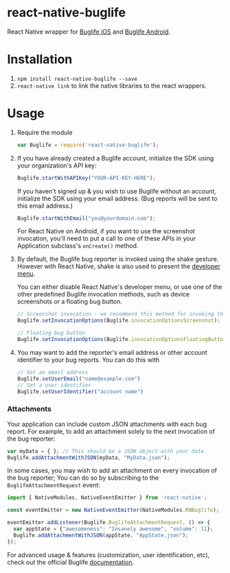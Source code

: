 react-native-buglife
====================

React Native wrapper for [Buglife iOS](https://github.com/Buglife/Buglife-iOS) and [Buglife Android](https://github.com/Buglife/buglife-android).

# Installation

1. `npm install react-native-buglife --save`
2. `react-native link` to link the native libraries to the react wrappers.


# Usage

1. Require the module
	
    ```javascript
    var Buglife = require('react-native-buglife');
    ```
    
2. If you have already created a Buglife account, initialize the SDK using your organization's API key:
	
	```javascript
	Buglife.startWithAPIKey("YOUR-API-KEY-HERE");
	```
	If you haven't signed up & you wish to use Buglife without an account, initialize the SDK using your email address. (Bug reports will be sent to this email address.)
	
	```javascript
	Buglife.startWithEmail("you@yourdomain.com");
	```
	For React Native on Android, if you want to use the screenshot invocation, you'll need to put a call to one of these APIs in your Application subclass's `onCreate()` method. 
	
3. By default, the Buglife bug reporter is invoked using the shake gesture. However with React Native, shake is also used to present the [developer menu](https://facebook.github.io/react-native/docs/debugging.html).

	You can either disable React Native's developer menu, or use one of the other predefined Buglife invocation methods, such as device screenshots or a floating bug button.
	
	```javascript
	// Screenshot invocation - we recommend this method for invoking the bug reporter
	Buglife.setInvocationOptions(Buglife.invocationOptionsScreenshot);
	
	// Floating bug button
	Buglife.setInvocationOptions(Buglife.invocationOptionsFloatingButton);
	```
4. You may want to add the reporter's email address or other account identifier to your bug reports. You can do this with 
	```javascript
	// Set an email address
	Buglife.setUserEmail("name@example.com")
	// Set a user identifier
	Buglife.setUserIdentifier("account name")
	```
	

### Attachments

Your application can include custom JSON attachments with each bug report. For example, to add an attachment solely to the next invocation of the bug reporter:

```javascript
var myData = { }; // This should be a JSON object with your data
Buglife.addAttachmentWithJSON(myData, "MyData.json");
```

In some cases, you may wish to add an attachment on every invocation of the bug reporter; You can do so by subscribing to the `BuglifeAttachmentRequest` event:

```javascript
import { NativeModules, NativeEventEmitter } from 'react-native';

const eventEmitter = new NativeEventEmitter(NativeModules.RNBuglife);

eventEmitter.addListener(Buglife.BuglifeAttachmentRequest, () => {
  var appState = {"awesomeness": "Insanely awesome", "volume": 11};
  Buglife.addAttachmentWithJSON(appState, "AppState.json");
});
```

For advanced usage & features (customization, user identification, etc), check out the official Buglife [documentation](http://buglife.com/docs).